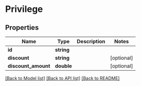 # Privilege

## Properties
Name | Type | Description | Notes
------------ | ------------- | ------------- | -------------
**id** | **string** |  | 
**discount** | **string** |  | [optional] 
**discount_amount** | **double** |  | [optional] 

[[Back to Model list]](../README.md#documentation-for-models) [[Back to API list]](../README.md#documentation-for-api-endpoints) [[Back to README]](../README.md)


